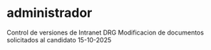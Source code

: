 # administrador
Control de versiones de Intranet DRG
Modificacion de documentos solicitados al candidato 15-10-2025